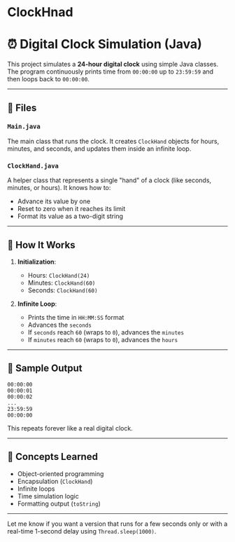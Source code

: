 # ClockHnad


# ⏰ Digital Clock Simulation (Java)

This project simulates a **24-hour digital clock** using simple Java classes. The program continuously prints time from `00:00:00` up to `23:59:59` and then loops back to `00:00:00`.

---

## 📂 Files

### `Main.java`
The main class that runs the clock. It creates `ClockHand` objects for hours, minutes, and seconds, and updates them inside an infinite loop.

### `ClockHand.java`
A helper class that represents a single "hand" of a clock (like seconds, minutes, or hours). It knows how to:
- Advance its value by one
- Reset to zero when it reaches its limit
- Format its value as a two-digit string

---

## 🔧 How It Works

1. **Initialization**:
   - Hours: `ClockHand(24)`
   - Minutes: `ClockHand(60)`
   - Seconds: `ClockHand(60)`

2. **Infinite Loop**:
   - Prints the time in `HH:MM:SS` format
   - Advances the `seconds`
   - If `seconds` reach `60` (wraps to `0`), advances the `minutes`
   - If `minutes` reach `60` (wraps to `0`), advances the `hours`

---

## 🧪 Sample Output

```
00:00:00
00:00:01
00:00:02
...
23:59:59
00:00:00
```

This repeats forever like a real digital clock.

---

## 🎯 Concepts Learned

- Object-oriented programming
- Encapsulation (`ClockHand`)
- Infinite loops
- Time simulation logic
- Formatting output (`toString`)

---

Let me know if you want a version that runs for a few seconds only or with a real-time 1-second delay using `Thread.sleep(1000)`.